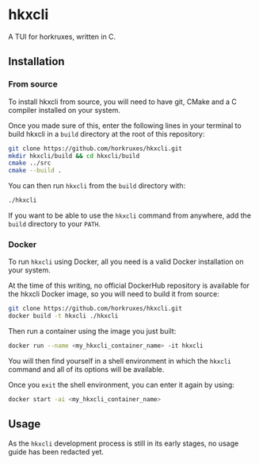 # hkxcli

A TUI for horkruxes, written in C.

## Installation

### From source 

To install hkxcli from source, you will need to have git, CMake and a C compiler installed on your system.

Once you made sure of this, enter the following lines in your terminal to build hkxcli in a `build` directory at the root of this repository:

```sh
git clone https://github.com/horkruxes/hkxcli.git
mkdir hkxcli/build && cd hkxcli/build
cmake ../src
cmake --build .
```

You can then run `hkxcli` from the `build` directory with:

```sh
./hkxcli
```

If you want to be able to use the `hkxcli` command from anywhere, add the `build` directory to your `PATH`.

### Docker

To run `hkxcli` using Docker, all you need is a valid Docker installation on your system.

At the time of this writing, no official DockerHub repository is available for the hkxcli Docker image, so you will need to build it from source:

```sh
git clone https://github.com/horkruxes/hkxcli.git
docker build -t hkxcli ./hkxcli
```

Then run a container using the image you just built:

```sh
docker run --name <my_hkxcli_container_name> -it hkxcli
```

You will then find yourself in a shell environment in which the `hkxcli` command and all of its options will be available.

Once you `exit` the shell environment, you can enter it again by using:

```sh
docker start -ai <my_hkxcli_container_name>
```

## Usage

As the `hkxcli` development process is still in its early stages, no usage guide has been redacted yet.

